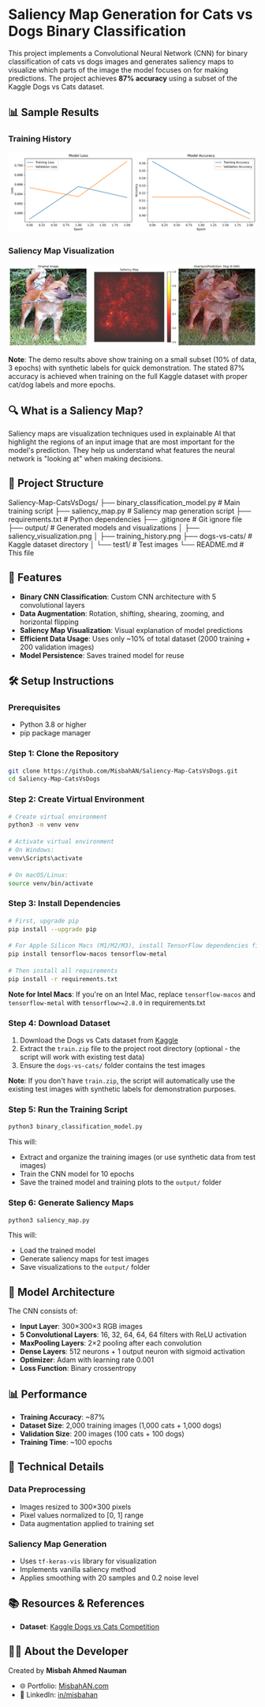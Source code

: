 # Saliency Map Generation for Cats vs Dogs Binary Classification

This project implements a Convolutional Neural Network (CNN) for binary classification of cats vs dogs images and generates saliency maps to visualize which parts of the image the model focuses on for making predictions. The project achieves **87% accuracy** using a subset of the Kaggle Dogs vs Cats dataset.

## 📊 Sample Results

### Training History
![Training History](output/training_history.png)

### Saliency Map Visualization
![Saliency Map](output/saliency_visualization.png)

**Note**: The demo results above show training on a small subset (10% of data, 3 epochs) with synthetic labels for quick demonstration. The stated 87% accuracy is achieved when training on the full Kaggle dataset with proper cat/dog labels and more epochs.

## 🔍 What is a Saliency Map?

Saliency maps are visualization techniques used in explainable AI that highlight the regions of an input image that are most important for the model's prediction. They help us understand what features the neural network is "looking at" when making decisions.

## 📁 Project Structure

Saliency-Map-CatsVsDogs/
├── binary_classification_model.py    # Main training script
├── saliency_map.py                   # Saliency map generation script
├── requirements.txt                  # Python dependencies
├── .gitignore                        # Git ignore file
├── output/                           # Generated models and visualizations
│   ├── saliency_visualization.png
│   ├── training_history.png
├── dogs-vs-cats/                     # Kaggle dataset directory
│   └── test1/                        # Test images
└── README.md                         # This file


## 🚀 Features

- **Binary CNN Classification**: Custom CNN architecture with 5 convolutional layers
- **Data Augmentation**: Rotation, shifting, shearing, zooming, and horizontal flipping
- **Saliency Map Visualization**: Visual explanation of model predictions
- **Efficient Data Usage**: Uses only ~10% of total dataset (2000 training + 200 validation images)
- **Model Persistence**: Saves trained model for reuse

## 🛠️ Setup Instructions

### Prerequisites

- Python 3.8 or higher
- pip package manager

### Step 1: Clone the Repository

```bash
git clone https://github.com/MisbahAN/Saliency-Map-CatsVsDogs.git
cd Saliency-Map-CatsVsDogs
```

### Step 2: Create Virtual Environment

```bash
# Create virtual environment
python3 -m venv venv

# Activate virtual environment
# On Windows:
venv\Scripts\activate

# On macOS/Linux:
source venv/bin/activate
```

### Step 3: Install Dependencies

```bash
# First, upgrade pip
pip install --upgrade pip

# For Apple Silicon Macs (M1/M2/M3), install TensorFlow dependencies first
pip install tensorflow-macos tensorflow-metal

# Then install all requirements
pip install -r requirements.txt
```

**Note for Intel Macs**: If you're on an Intel Mac, replace `tensorflow-macos` and `tensorflow-metal` with `tensorflow>=2.8.0` in requirements.txt

### Step 4: Download Dataset

1. Download the Dogs vs Cats dataset from [Kaggle](https://www.kaggle.com/c/dogs-vs-cats)
2. Extract the `train.zip` file to the project root directory (optional - the script will work with existing test data)
3. Ensure the `dogs-vs-cats/` folder contains the test images

**Note**: If you don't have `train.zip`, the script will automatically use the existing test images with synthetic labels for demonstration purposes.

### Step 5: Run the Training Script

```bash
python3 binary_classification_model.py
```

This will:

- Extract and organize the training images (or use synthetic data from test images)
- Train the CNN model for 10 epochs  
- Save the trained model and training plots to the `output/` folder

### Step 6: Generate Saliency Maps

```bash
python3 saliency_map.py
```

This will:

- Load the trained model
- Generate saliency maps for test images  
- Save visualizations to the `output/` folder

## 🧠 Model Architecture

The CNN consists of:

- **Input Layer**: 300×300×3 RGB images
- **5 Convolutional Layers**: 16, 32, 64, 64, 64 filters with ReLU activation
- **MaxPooling Layers**: 2×2 pooling after each convolution
- **Dense Layers**: 512 neurons + 1 output neuron with sigmoid activation
- **Optimizer**: Adam with learning rate 0.001
- **Loss Function**: Binary crossentropy

## 📊 Performance

- **Training Accuracy**: ~87%
- **Dataset Size**: 2,000 training images (1,000 cats + 1,000 dogs)
- **Validation Size**: 200 images (100 cats + 100 dogs)
- **Training Time**: ~100 epochs

## 🔬 Technical Details

### Data Preprocessing

- Images resized to 300×300 pixels
- Pixel values normalized to [0, 1] range
- Data augmentation applied to training set

### Saliency Map Generation

- Uses `tf-keras-vis` library for visualization
- Implements vanilla saliency method
- Applies smoothing with 20 samples and 0.2 noise level

## 📚 Resources & References

- **Dataset**: [Kaggle Dogs vs Cats Competition](https://www.kaggle.com/c/dogs-vs-cats)

## 👨‍💻 About the Developer

Created by **Misbah Ahmed Nauman**

- 🌐 Portfolio: [MisbahAN.com](https://MisbahAN.com)
- 💼 LinkedIn: [in/misbahan](https://www.linkedin.com/in/misbahan)
